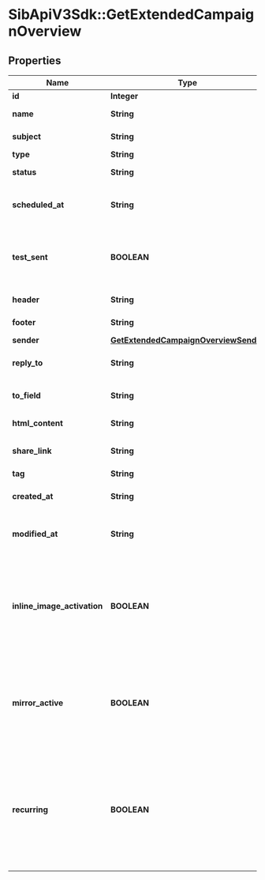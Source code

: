 # SibApiV3Sdk::GetExtendedCampaignOverview

## Properties
Name | Type | Description | Notes
------------ | ------------- | ------------- | -------------
**id** | **Integer** | ID of the campaign | 
**name** | **String** | Name of the campaign | 
**subject** | **String** | Subject of the campaign | 
**type** | **String** | Type of campaign | 
**status** | **String** | Status of the campaign | 
**scheduled_at** | **String** | Date on which campaign is scheduled (YYYY-MM-DD HH:mm:ss) | [optional] 
**test_sent** | **BOOLEAN** | Retrieved the status of test email sending. (true&#x3D;Test email has been sent  false&#x3D;Test email has not been sent) | 
**header** | **String** | Header of the campaign | 
**footer** | **String** | Footer of the campaign | 
**sender** | [**GetExtendedCampaignOverviewSender**](GetExtendedCampaignOverviewSender.md) |  | [optional] 
**reply_to** | **String** | Email defined as the \&quot;Reply to\&quot; of the campaign | 
**to_field** | **String** | Customisation of the \&quot;to\&quot; field of the campaign | 
**html_content** | **String** | HTML content of the campaign | 
**share_link** | **String** | Link to share the campaign on social medias | 
**tag** | **String** | Tag of the campaign | 
**created_at** | **String** | Creation date of the campaign (YYYY-MM-DD HH:mm:ss) | 
**modified_at** | **String** | Date of last modification of the campaign (YYYY-MM-DD HH:mm:ss) | 
**inline_image_activation** | **BOOLEAN** | Status of inline image. inlineImageActivation &#x3D; false means image can’t be embedded, &amp; inlineImageActivation &#x3D; true means image can be embedded, in the email. | [optional] 
**mirror_active** | **BOOLEAN** | Status of mirror links in campaign. mirrorActive &#x3D; false means mirror links are deactivated, &amp; mirrorActive &#x3D; true means mirror links are activated, in the campaign | [optional] 
**recurring** | **BOOLEAN** | FOR TRIGGER ONLY ! Type of trigger campaign.recurring &#x3D; false means contact can receive the same Trigger campaign only once, &amp; recurring &#x3D; true means contact can receive the same Trigger campaign several times | [optional] 


